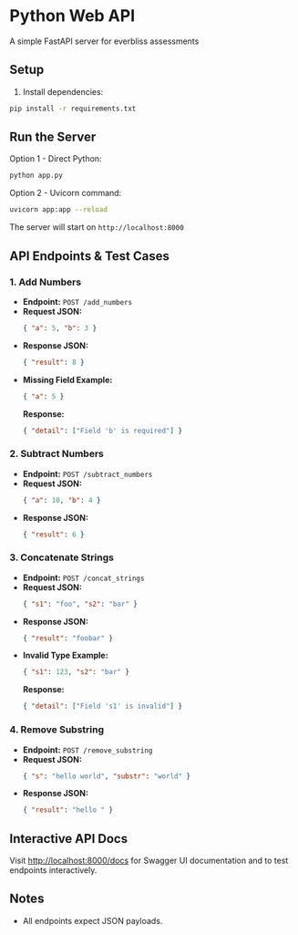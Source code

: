 # Python Web API

A simple FastAPI server for everbliss assessments

## Setup

1. Install dependencies:
```bash
pip install -r requirements.txt
```

## Run the Server

Option 1 - Direct Python:
```bash
python app.py
```

Option 2 - Uvicorn command:
```bash
uvicorn app:app --reload
```

The server will start on `http://localhost:8000`

## API Endpoints & Test Cases

### 1. Add Numbers
- **Endpoint:** `POST /add_numbers`
- **Request JSON:**
  ```json
  { "a": 5, "b": 3 }
  ```
- **Response JSON:**
  ```json
  { "result": 8 }
  ```
- **Missing Field Example:**
  ```json
  { "a": 5 }
  ```
  **Response:**
  ```json
  { "detail": ["Field 'b' is required"] }
  ```

### 2. Subtract Numbers
- **Endpoint:** `POST /subtract_numbers`
- **Request JSON:**
  ```json
  { "a": 10, "b": 4 }
  ```
- **Response JSON:**
  ```json
  { "result": 6 }
  ```

### 3. Concatenate Strings
- **Endpoint:** `POST /concat_strings`
- **Request JSON:**
  ```json
  { "s1": "foo", "s2": "bar" }
  ```
- **Response JSON:**
  ```json
  { "result": "foobar" }
  ```
- **Invalid Type Example:**
  ```json
  { "s1": 123, "s2": "bar" }
  ```
  **Response:**
  ```json
  { "detail": ["Field 's1' is invalid"] }
  ```

### 4. Remove Substring
- **Endpoint:** `POST /remove_substring`
- **Request JSON:**
  ```json
  { "s": "hello world", "substr": "world" }
  ```
- **Response JSON:**
  ```json
  { "result": "hello " }
  ```

## Interactive API Docs

Visit [http://localhost:8000/docs](http://localhost:8000/docs) for Swagger UI documentation and to test endpoints interactively.

## Notes
- All endpoints expect JSON payloads.
